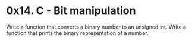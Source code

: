 # 0x14. C - Bit manipulation
Write a function that converts a binary number to an unsigned int.
Write a function that prints the binary representation of a number.
